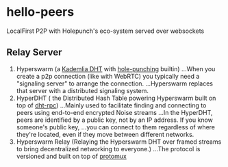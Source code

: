 # hello-peers
LocalFirst P2P with Holepunch's eco-system served over websockets
## Relay Server
1. Hyperswarm (a [Kademlia DHT](https://www.youtube.com/watch?v=1QdKhNpsj8M) with [hole-punching](https://www.geeksforgeeks.org/nat-hole-punching-in-computer-network/) builtin)
...When you create a p2p connection (like with WebRTC) you typically need a "signaling server" to arrange the connection. 
...Hyperswarm replaces that server with a distributed signaling system. 
2. HyperDHT ( the Distributed Hash Table powering Hyperswarm built on top of [dht-rpc](https://github.com/mafintosh/dht-rpc))
...Mainly used to facilitate finding and connecting to peers using end-to-end encrypted Noise streams
...In the HyperDHT, peers are identified by a public key, not by an IP address. If you know someone's public key, 
...you can connect to them regardless of where they're located, even if they move between different networks.
3. Hyperswarm Relay (Relaying the Hyperswarm DHT over framed streams to bring decentralized networking to everyone.)
...The protocol is versioned and built on top of [protomux](https://github.com/mafintosh/protomux)
